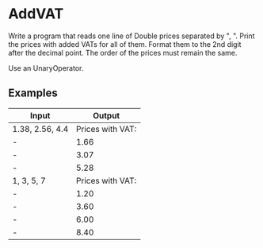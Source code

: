 # AddVAT

Write a program that reads one line of Double prices separated by ", ". Print the prices with added VATs for all of them. Format them to the 2nd digit after the decimal point. The order of the prices must remain the same.

Use an UnaryOperator<Double>.
  
  Examples
  ----------
  Input	| Output
  ------|--------
  1.38, 2.56, 4.4|Prices with VAT:
  -|1.66
  -|3.07
  -|5.28
  1, 3, 5, 7|Prices with VAT:
  -|1.20
  -|3.60
  -|6.00
  -|8.40
